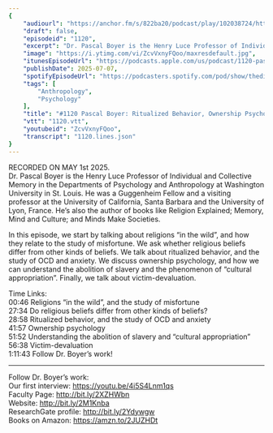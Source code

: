 ```yaml
---
{
	"audiourl": "https://anchor.fm/s/822ba20/podcast/play/102038724/https%3A%2F%2Fd3ctxlq1ktw2nl.cloudfront.net%2Fstaging%2F2025-4-1%2F0f32cf73-0cd8-47a2-68dd-fb229aa5b304.m4a",
	"draft": false,
	"episodeid": "1120",
	"excerpt": "Dr. Pascal Boyer is the Henry Luce Professor of Individual and Collective Memory in the Departments of Psychology and Anthropology at Washington University in St. Louis. He was a Guggenheim Fellow and a visiting professor at the University of California, Santa Barbara and the University of Lyon, France. He’s also the author of books like Religion Explained; Memory, Mind and Culture; and Minds Make Societies.",
	"image": "https://i.ytimg.com/vi/ZcvVxnyFQoo/maxresdefault.jpg",
	"itunesEpisodeUrl": "https://podcasts.apple.com/us/podcast/1120-pascal-boyer-ritualized-behavior-ownership-psychology/id1451347236?i=1000716211217&uo=4",
	"publishDate": 2025-07-07,
	"spotifyEpisodeUrl": "https://podcasters.spotify.com/pod/show/thedissenter/episodes/1120-Pascal-Boyer-Ritualized-Behavior--Ownership-Psychology--and-Victim-Devaluation-e328fo4",
	"tags": [
		"Anthropology",
		"Psychology"
	],
	"title": "#1120 Pascal Boyer: Ritualized Behavior, Ownership Psychology, and Victim-Devaluation",
	"vtt": "1120.vtt",
	"youtubeid": "ZcvVxnyFQoo",
	"transcript": "1120.lines.json"
}
---
```

RECORDED ON MAY 1st 2025.  
Dr. Pascal Boyer is the Henry Luce Professor of Individual and Collective Memory in the Departments of Psychology and Anthropology at Washington University in St. Louis. He was a Guggenheim Fellow and a visiting professor at the University of California, Santa Barbara and the University of Lyon, France. He’s also the author of books like Religion Explained; Memory, Mind and Culture; and Minds Make Societies.

In this episode, we start by talking about religions “in the wild”, and how they relate to the study of misfortune. We ask whether religious beliefs differ from other kinds of beliefs. We talk about ritualized behavior, and the study of OCD and anxiety. We discuss ownership psychology, and how we can understand the abolition of slavery and the phenomenon of “cultural appropriation”. Finally, we talk about victim-devaluation.

Time Links:  
<time>00:46</time> Religions “in the wild”, and the study of misfortune  
<time>27:34</time> Do religious beliefs differ from other kinds of beliefs?  
<time>28:58</time> Ritualized behavior, and the study of OCD and anxiety                               
<time>41:57</time> Ownership psychology  
<time>51:52</time> Understanding the abolition of slavery and “cultural appropriation”  
<time>56:38</time> Victim-devaluation  
<time>1:11:43</time> Follow Dr. Boyer’s work!

---

Follow Dr. Boyer’s work:  
Our first interview: https://youtu.be/4i5S4Lnm1qs  
Faculty Page: http://bit.ly/2XZHWbn  
Website: http://bit.ly/2M1Knba  
ResearchGate profile: http://bit.ly/2Ydywgw  
Books on Amazon: https://amzn.to/2JUZHDt
